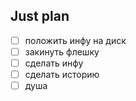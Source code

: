 ## Just plan
- [ ] положить инфу на диск
- [ ] закинуть флешку
- [ ] сделать инфу
- [ ] сделать историю
- [ ] душа
